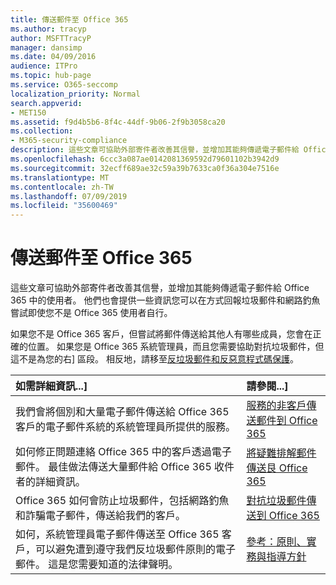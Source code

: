 ```yaml
---
title: 傳送郵件至 Office 365
ms.author: tracyp
author: MSFTTracyP
manager: dansimp
ms.date: 04/09/2016
audience: ITPro
ms.topic: hub-page
ms.service: O365-seccomp
localization_priority: Normal
search.appverid:
- MET150
ms.assetid: f9d4b5b6-8f4c-44df-9b06-2f9b3058ca20
ms.collection:
- M365-security-compliance
description: 這些文章可協助外部寄件者改善其信譽，並增加其能夠傳遞電子郵件給 Office 365 中的使用者。 他們也會提供一些資訊您可以在方式回報垃圾郵件和網路釣魚嘗試即使您不是 Office 365 使用者自行。
ms.openlocfilehash: 6ccc3a087ae0142081369592d79601102b3942d9
ms.sourcegitcommit: 32ecff689ae32c59a39b7633ca0f36a304e7516e
ms.translationtype: MT
ms.contentlocale: zh-TW
ms.lasthandoff: 07/09/2019
ms.locfileid: "35600469"
---
```

# <a name="sending-mail-to-office-365"></a>傳送郵件至 Office 365

這些文章可協助外部寄件者改善其信譽，並增加其能夠傳遞電子郵件給 Office 365 中的使用者。 他們也會提供一些資訊您可以在方式回報垃圾郵件和網路釣魚嘗試即使您不是 Office 365 使用者自行。
  
如果您不是 Office 365 客戶，但嘗試將郵件傳送給其他人有哪些成員，您會在正確的位置。 如果您是 Office 365 系統管理員，而且您需要協助對抗垃圾郵件，但這不是為您的右] 區段。 相反地，請移至[反垃圾郵件和反惡意程式碼保護](http://technet.microsoft.com/library/93c6c227-7442-4293-b64d-ec8f15c928db.aspx)。
  
|**如需詳細資訊...]**|**請參閱...]**|
|:-----|:-----|
|我們會將個別和大量電子郵件傳送給 Office 365 客戶的電子郵件系統的系統管理員所提供的服務。  <br/> |[服務的非客戶傳送郵件到 Office 365](services-for-non-customers.md) <br/> |
|如何修正問題連絡 Office 365 中的客戶透過電子郵件。 最佳做法傳送大量郵件給 Office 365 收件者的詳細資訊。  <br/> |[將疑難排解郵件傳送艮 Office 365](troubleshooting-mail-sent-to-office-365.md) <br/> |
|Office 365 如何會防止垃圾郵件，包括網路釣魚和詐騙電子郵件，傳送給我們的客戶。  <br/> |[對抗垃圾郵件傳送到 Office 365](fighting-junk-email.md) <br/> |
|如何，系統管理員電子郵件傳送至 Office 365 客戶，可以避免遭到遵守我們反垃圾郵件原則的電子郵件。 這是您需要知道的法律聲明。  <br/> |[參考：原則、實務與指導方針](reference-policies-practices-and-guidelines.md) <br/> |
   

